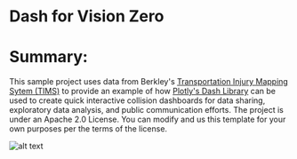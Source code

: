 # Dash for Vision Zero

# Summary:

This sample project uses data from Berkley's [Transportation Injury Mapping Sytem (TIMS)](https://tims.berkeley.edu/) to provide an example of how [Plotly's Dash Library](https://plot.ly/dash/) can be used to create quick interactive collision dashboards for data sharing, exploratory data analysis, and public communication efforts. 
The project is under an Apache 2.0 License. You can modify and us this template for your own purposes per the terms of the license. 

![alt text](https://github.com/Holisticnature/dash_for_vision_zero/tree/master/images/VZDash.png "Vision Zero Dashboard Example")

 
	 
 